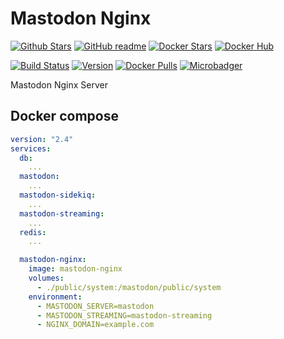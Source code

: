 # Mastodon Nginx

[![Github Stars](https://img.shields.io/github/stars/supersandro2000/docker-images.svg?maxAge=43200&label=Github%20Stars)](https://github.com/SuperSandro2000/docker-images)
[![GitHub readme](https://img.shields.io/badge/GitHub-readme-blue.svg)](https://github.com/SuperSandro2000/docker-images/blob/master/mastodon-nginx/README.md)
[![Docker Stars](https://img.shields.io/docker/stars/supersandro2000/mastodon-nginx.svg?label=Docker%20Stars&maxAge=43200)](https://hub.docker.com/r/supersandro2000/mastodon-nginx/)
[![Docker Hub](https://img.shields.io/badge/Docker-hub-blue.svg)](https://hub.docker.com/r/supersandro2000/mastodon-nginx/)

[![Build Status](https://img.shields.io/travis/SuperSandro2000/docker-images.svg?maxAge=43200)](https://travis-ci.org/SuperSandro2000/docker-images)
[![Version](https://img.shields.io/docker/v/supersandro2000/mastodon-nginx.svg?label=Version&sort=date&maxAge=43200)](https://hub.docker.com/r/supersandro2000/mastodon-nginx/)
[![Docker Pulls](https://img.shields.io/docker/pulls/supersandro2000/mastodon-nginx.svg?label=Docker%20Pulls&maxAge=43200)](https://hub.docker.com/r/supersandro2000/mastodon-nginx/)
[![Microbadger](https://images.microbadger.com/badges/image/supersandro2000/mastodon-nginx.svg)](https://microbadger.com/images/supersandro2000/mastodon-nginx)

Mastodon Nginx Server

## Docker compose

````yaml
version: "2.4"
services:
  db:
    ...
  mastodon:
    ...
  mastodon-sidekiq:
    ...
  mastodon-streaming:
    ...
  redis:
    ...

  mastodon-nginx:
    image: mastodon-nginx
    volumes:
      - ./public/system:/mastodon/public/system
    environment:
      - MASTODON_SERVER=mastodon
      - MASTODON_STREAMING=mastodon-streaming
      - NGINX_DOMAIN=example.com
````
